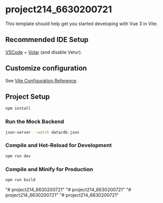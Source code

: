 # project214_6630200721

This template should help get you started developing with Vue 3 in Vite.

## Recommended IDE Setup

[VSCode](https://code.visualstudio.com/) + [Volar](https://marketplace.visualstudio.com/items?itemName=Vue.volar) (and disable Vetur).

## Customize configuration

See [Vite Configuration Reference](https://vite.dev/config/).

## Project Setup

```sh
npm install
```

### Run the Mock Backend

```sh
json-server --watch data/db.json
```

### Compile and Hot-Reload for Development

```sh
npm run dev
```

### Compile and Minify for Production

```sh
npm run build
```
"# project214_6630200721" 
"# project214_6630200721" 
"# project214_6630200721" 
"# project214_6630200721" 

